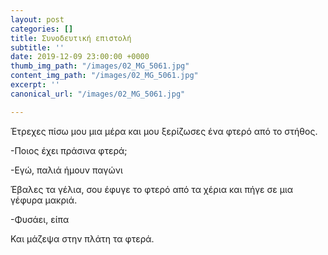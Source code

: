 ```yaml
---
layout: post
categories: []
title: Συνοδευτική επιστολή
subtitle: ''
date: 2019-12-09 23:00:00 +0000
thumb_img_path: "/images/02_MG_5061.jpg"
content_img_path: "/images/02_MG_5061.jpg"
excerpt: ''
canonical_url: "/images/02_MG_5061.jpg"

---
```

Έτρεχες πίσω μου μια μέρα και μου ξερίζωσες ένα φτερό από το στήθος.

\-Ποιος έχει πράσινα φτερά;

\-Εγώ, παλιά ήμουν παγώνι

Έβαλες τα γέλια, σου έφυγε το φτερό από τα χέρια και πήγε σε μια γέφυρα μακριά.

\-Φυσάει, είπα

Και μάζεψα στην πλάτη τα φτερά.